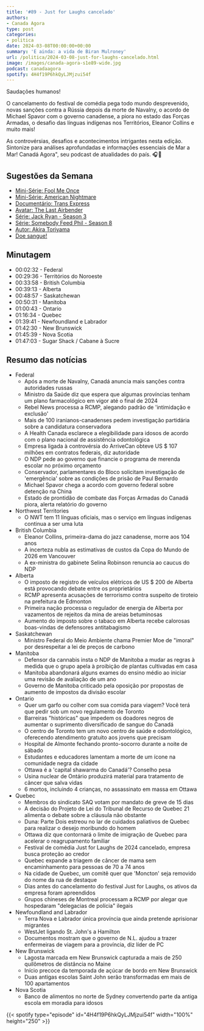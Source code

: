 ```yaml
---
title: '#89 - Just for Laughs cancelado'
authors:
- Canada Agora
type: post
categories:
- politica
date: 2024-03-08T00:00:00+00:00
summary: 'E ainda: a vida de Biran Mulroney'
url: /politica/2024-03-08-just-for-laughs-cancelado.html
image: /images/canada-agora-s1e89-wide.jpg
podcast: canadaagora
spotify: 4H4f19P6hkQyLJMjzui54f
---
```


Saudações humanos!

O cancelamento do festival de comédia pega todo mundo desprevenido, novas sanções contra a Rússia
depois da morte de Navalny, o acordo de Michael Spavor com o governo canadense, a piora no estado
das Forças Armadas, o desafio das línguas indígenas nos Territórios, Eleanor Collins e muito mais!

As controvérsias, desafios e acontecimentos intrigantes nesta edição. Sintonize para análises
aprofundadas e informações essenciais de Mar a Mar! Canadá Agora", seu podcast de atualidades
do país. 🎧📰


## Sugestões da Semana
- [Mini-Série: Fool Me Once](https://www.imdb.com/title/tt5611024/)
- [Mini-Série: American Nightmare](https://www.imdb.com/title/tt22797582/)
- [Documentário: Trans Express](https://ici.radio-canada.ca/tele/enquete/site/episodes/864008/episode-du-jeudi-29-fevrier-2024)
- [Avatar: The Last Airbender](https://www.imdb.com/title/tt9018736/)
- [Série: Jack Ryan - Season 3](https://www.imdb.com/title/tt5057054/)
- [Série: Somebody Feed Phil - Season 8](https://www.imdb.com/title/tt7752034/)
- [Autor: Akira Toriyama](https://www.npr.org/2024/03/08/1237072321/akira-toriyama-dragon-ball-creator-dies-manga-anime)
- [Doe sangue!](https://blood.ca)

## Minutagem
- 00:02:32 - Federal
- 00:29:36 - Territórios do Noroeste
- 00:33:58 - British Columbia
- 00:39:13 - Alberta
- 00:48:57 - Saskatchewan
- 00:50:31 - Manitoba
- 01:00:43 - Ontario
- 01:16:34 - Quebec
- 01:39:41 - Newfoundland e Labrador
- 01:42:30 - New Brunswick
- 01:45:39 - Nova Scotia
- 01:47:03 - Sugar Shack / Cabane à Sucre

## Resumo das notícias
- Federal
  - Após a morte de Navalny, Canadá anuncia mais sanções contra autoridades russas
  - Ministro da Saúde diz que espera que algumas províncias tenham um plano farmacológico em vigor até o final de 2024
  - Rebel News processa a RCMP, alegando padrão de 'intimidação e exclusão'
  - Mais de 100 iranianos-canadenses pedem investigação partidária sobre a candidatura conservadora
  - A Health Canada esclarece a elegibilidade para idosos de acordo com o plano nacional de assistência odontológica
  - Empresa ligada à controvérsia do ArriveCan obteve US $ 107 milhões em contratos federais, diz autoridade
  - O NDP pede ao governo que financie o programa de merenda escolar no próximo orçamento 
  - Conservador, parlamentares do Bloco solicitam investigação de 'emergência' sobre as condições de prisão de Paul Bernardo
  - Michael Spavor chega a acordo com governo federal sobre detenção na China
  - Estado de prontidão de combate das Forças Armadas do Canadá piora, alerta relatório do governo
- Northwest Territories
  - O NWT tem 11 línguas oficiais, mas o serviço em línguas indígenas continua a ser uma luta
- British Columbia
  - Eleanor Collins, primeira-dama do jazz canadense, morre aos 104 anos
  - A incerteza nubla as estimativas de custos da Copa do Mundo de 2026 em Vancouver
  - A ex-ministra do gabinete Selina Robinson renuncia ao caucus do NDP
- Alberta
  - O imposto de registro de veículos elétricos de US $ 200 de Alberta está provocando debate entre os proprietários
  - RCMP apresenta acusações de terrorismo contra suspeito de tiroteio na prefeitura de Edmonton
  - Primeira nação processa o regulador de energia de Alberta por vazamentos de rejeitos da mina de areias betuminosas
  - Aumento do imposto sobre o tabaco em Alberta recebe calorosas boas-vindas de defensores antitabagismo
- Saskatchewan
  - Ministro Federal do Meio Ambiente chama Premier Moe de "imoral"  por desrespeitar a lei de preços de carbono
- Manitoba
  - Defensor da cannabis insta o NDP de Manitoba a mudar as regras à medida que o grupo apela à proibição de plantas cultivadas em casa
  - Manitoba abandonará alguns exames do ensino médio ao iniciar uma revisão de avaliação de um ano
  - Governo de Manitoba criticado pela oposição por propostas de aumento de impostos da divisão escolar
- Ontario
  - Quer um garfo ou colher com sua comida para viagem? Você terá que pedir sob um novo regulamento de Toronto
  - Barreiras "históricas" que impedem os doadores negros de aumentar o suprimento diversificado de sangue do Canadá
  - O centro de Toronto tem um novo centro de saúde e odontológico, oferecendo atendimento gratuito aos jovens que precisam
  - Hospital de Almonte fechando pronto-socorro durante a noite de sábado
  - Estudantes e educadores lamentam a morte de um ícone na comunidade negra da cidade
  - Ottawa é a 'capital shawarma do Canadá'? Conselho pesa
  - Usina nuclear de Ontário produzirá material para tratamento de câncer que salva vidas
  - 6 mortos, incluindo 4 crianças, no assassinato em massa em Ottawa
- Quebec
  - Membros do sindicato SAQ votam por mandato de greve de 15 dias
  - A decisão do Projeto de Lei do Tribunal de Recurso de Quebec 21 alimenta o debate sobre a cláusula não obstante
  - Duna: Parte Dois estreou no lar de cuidados paliativos de Quebec para realizar o desejo moribundo do homem
  - Ottawa diz que contornará o limite de imigração de Quebec para acelerar o reagrupamento familiar
  - Festival de comédia Just for Laughs de 2024 cancelado, empresa busca proteção ao credor
  - Quebec expande a triagem de câncer de mama sem encaminhamento para pessoas de 70 a 74 anos
  - Na cidade de Quebec, um comitê quer que 'Moncton' seja removido do nome da rua de destaque
  - Dias antes do cancelamento do festival Just for Laughs, os ativos da empresa foram apreendidos
  - Grupos chineses de Montreal processam a RCMP por alegar que hospedaram "delegacias de polícia" ilegais
- Newfoundland and Labrador
  - Terra Nova e Labrador única província que ainda pretende aprisionar migrantes
  - WestJet ligando St. John's a Hamilton
  - Documentos mostram que o governo de N.L. ajudou a trazer enfermeiras de viagem para a província, diz líder de PC
- New Brunswick
  - Lagosta marcada em New Brunswick capturada a mais de 250 quilômetros de distância no Maine
  - Início precoce da temporada de açúcar de bordo em New Brunswick
  - Duas antigas escolas Saint John serão transformadas em mais de 100 apartamentos
- Nova Scotia
  - Banco de alimentos no norte de Sydney convertendo parte da antiga escola em moradia para idosos


{{< spotify type="episode" id="4H4f19P6hkQyLJMjzui54f" width="100%" height="250" >}}

